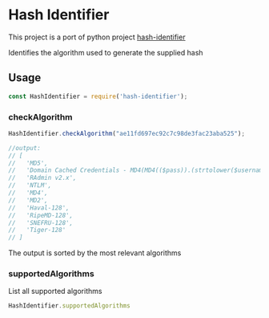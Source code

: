# Hash Identifier

This project is a port of python project [hash-identifier](https://code.google.com/archive/p/hash-identifier/)

Identifies the algorithm used to generate the supplied hash

## Usage


```javascript
const HashIdentifier = require('hash-identifier');
````

### checkAlgorithm

```javascript
HashIdentifier.checkAlgorithm("ae11fd697ec92c7c98de3fac23aba525");

//output:
// [
//   'MD5',
//   'Domain Cached Credentials - MD4(MD4(($pass)).(strtolower($username)))',
//   'RAdmin v2.x',
//   'NTLM',
//   'MD4',
//   'MD2',
//   'Haval-128',
//   'RipeMD-128',
//   'SNEFRU-128',
//   'Tiger-128'
// ]
```
The output is sorted by the most relevant algorithms

### supportedAlgorithms

List all supported algorithms

```javascript
HashIdentifier.supportedAlgorithms
```
